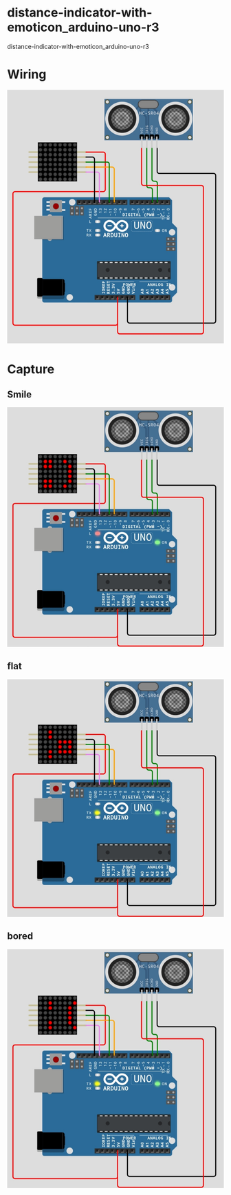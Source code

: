 # distance-indicator-with-emoticon_arduino-uno-r3
distance-indicator-with-emoticon_arduino-uno-r3
# Wiring
<img src="capture/wiring.jpg"><br>
# Capture
## Smile
<img src="capture/smile.jpg"><br>
## flat
<img src="capture/flat.jpg"><br>
## bored
<img src="capture/bored.jpg"><br>
